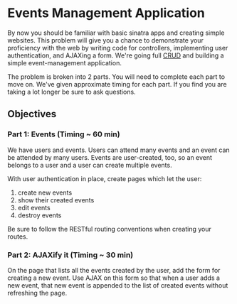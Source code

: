 # Events Management Application
By now you should be familiar with basic sinatra apps and creating simple websites.  This problem will give you a chance to demonstrate your proficiency with the web by writing code for controllers, implementing user authentication, and AJAXing a form. We're going full [CRUD](http://en.wikipedia.org/wiki/Create,_read,_update_and_delete) and building a simple event-management application.

The problem is broken into 2 parts.  You will need to complete each part to move on. We've given approximate timing for each part.  If you find you are taking a lot longer be sure to ask questions.

## Objectives

### Part 1: Events  (Timing ~ 60 min)

We have users and events.  Users can attend many events and an event can be attended by many users.  Events are user-created, too, so an event belongs to a user and a user can create multiple events.

With user authentication in place, create pages which let the user:

1. create new events
2. show their created events
3. edit events
4. destroy events

Be sure to follow the RESTful routing conventions when creating your routes.

### Part 2: AJAXify it (Timing ~ 30 min)

On the page that lists all the events created by the user, add the form for creating a new event.  Use AJAX on this form so that when a user adds a new event, that new event is appended to the list of created events without refreshing the page.
